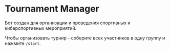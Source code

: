 # Tournament Manager
Бот создан для организации и проведения спортивных и киберспортивных мероприятий. 

Чтобы организовать турнир - соберите всех участников в одну группу и нажмите `/start`.
